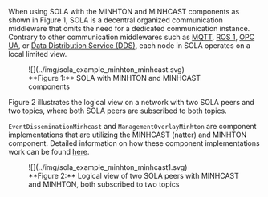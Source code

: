 When using SOLA with the MINHTON and MINHCAST components as shown in Figure 1, SOLA is a decentral organized communication middleware that omits the need for a dedicated communication instance.
Contrary to other communication middlewares such as [MQTT](https://mqtt.org/), [ROS 1](https://www.ros.org/), [OPC UA](https://opcfoundation.org/about/opc-technologies/opc-ua/), or [Data Distribution Service (DDS)](https://www.dds-foundation.org/what-is-dds-3/), each node in SOLA operates on a local limited view.

<figure markdown>
  <a></a>
    ![](../img/sola_example_minhton_minhcast.svg)
  <figcaption markdown>**Figure 1:** SOLA with MINHTON and MINHCAST components</figcaption>
</figure>

Figure 2 illustrates the logical view on a network with two SOLA peers and two topics, where both SOLA peers are subscribed to both topics.

``EventDisseminationMinhcast`` and ``ManagementOverlayMinhton`` are component implementations that are utilizing the MINHCAST (natter) and MINHTON component.
Detailed information on how these component implementations work can be found [here](component_implementations.md).


<figure markdown>
  <a></a>
    ![](../img/sola_example_minhton_minhcast1.svg)
  <figcaption markdown>**Figure 2:** Logical view of two SOLA peers with MINHCAST and MINHTON, both subscribed to two topics</figcaption>
</figure>
